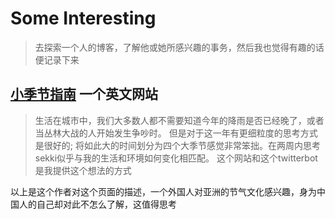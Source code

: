 # Some Interesting

> 去探索一个人的博客，了解他或她所感兴趣的事务，然后我也觉得有趣的话便记录下来

## [小季节指南](https://smallseasons.guide/)  一个英文网站

> 生活在城市中，我们大多数人都不需要知道今年的降雨是否已经晚了，或者当丛林大战的人开始发生争吵时。
但是对于这一年有更细粒度的思考方式是很好的; 将如此大的时间划分为四个大季节感觉非常笨拙。在两周内思考sekki似乎与我的生活和环境如何变化相匹配。
这个网站和这个twitterbot是我提供这个想法的方式

以上是这个作者对这个页面的描述，一个外国人对亚洲的节气文化感兴趣，身为中国人的自己却对此不怎么了解，这值得思考
